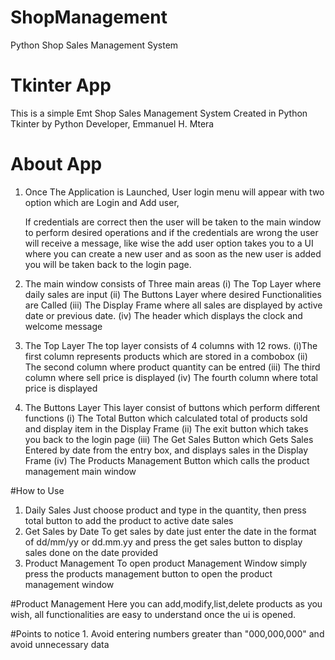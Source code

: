 # ShopManagement
Python Shop Sales Management System
# Tkinter App
This is a simple Emt Shop Sales Management System Created in Python Tkinter by Python Developer, Emmanuel H. Mtera
# About App
1. Once The Application is Launched, User login menu will appear with two option which are Login and Add user, 
	
	If credentials are correct then the user will be taken to the main window to perform desired operations
	and if the credentials are wrong the user will receive a message, like wise the add user option takes you to a
	UI where you can create a new user and as soon as the new user is added you will be taken back to the login page.

2. The main window consists of Three main areas
	(i) The Top Layer where daily sales are input
	(ii) The Buttons Layer where desired Functionalities are Called
	(iii) The Display Frame where all sales are displayed by active date or previous date.
	(iv) The header which displays the clock and welcome message

3. The Top Layer 
The top layer consists of 4 columns with 12 rows. 
	(i)The first column represents products which are stored in a combobox 
	(ii) The second column where product quantity can be entred
	(iii) The third column where sell price is displayed
	(iv) The fourth column where total price is displayed

4. The Buttons Layer
This layer consist of buttons which perform different functions
	(i) The Total Button which calculated total of products sold and display item in the Display Frame
	(ii) The exit button which takes you back to the login page
	(iii) The Get Sales Button which Gets Sales Entered by date from the entry box, and displays sales in the Display Frame
	(iv) The Products Management Button which calls the product management main window

#How to Use
1. Daily Sales
	Just choose product and type in the quantity, then press total button to add the product to active date sales
2. Get Sales by Date
	To get sales by date just enter the date in the format of dd/mm/yy or dd.mm.yy and press the get sales button to display sales done on the date provided
3. Product Management
To open product Management Window simply press the products management button to open the product management window

#Product Management
	Here you can add,modify,list,delete products as you wish, all functionalities are easy to understand once the ui is opened.

#Points to notice
	1. Avoid entering numbers greater than "000,000,000" and avoid unnecessary data 

